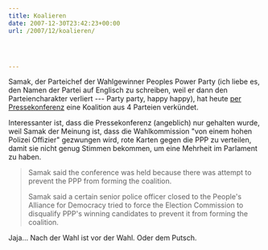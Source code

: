 ```yaml
---
title: Koalieren
date: 2007-12-30T23:42:23+00:00
url: /2007/12/koalieren/




---
```

Samak, der Parteichef der Wahlgewinner Peoples Power Party (ich liebe es, den Namen der Partei auf Englisch zu schreiben, weil er dann den Parteiencharakter verliert --- Party party, happy happy), hat heute [per Pressekonferenz][1] eine Koalition aus 4 Parteien verkündet.

Interessanter ist, dass die Pressekonferenz (angeblich) nur gehalten wurde, weil Samak der Meinung ist, dass die Wahlkommission "von einem hohen Polizei Offizier" gezwungen wird, rote Karten gegen die <span class="caps">PPP</span> zu verteilen, damit sie nicht genug Stimmen bekommen, um eine Mehrheit im Parlament zu haben.

> Samak said the conference was held because there was attempt to prevent the <span class="caps">PPP</span> from forming the coalition.
>
> Samak said a certain senior police officer closed to the People's Alliance for Democracy tried to force the Election Commission to disqualify <span class="caps">PPP</span>'s winning candidates to prevent it from forming the coalition.

Jaja... Nach der Wahl ist vor der Wahl. Oder dem Putsch.

 [1]: http://www.nationmultimedia.com/breakingnews/read.php?newsid=30060762
